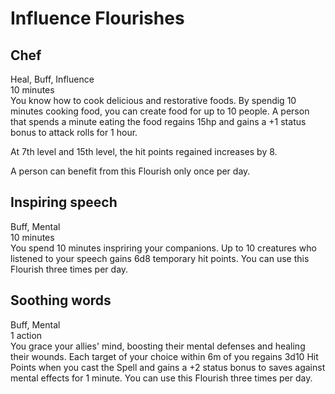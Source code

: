 # Influence Flourishes
## Chef
Heal, Buff, Influence\
10 minutes\
You know how to cook delicious and restorative foods. By spendig 10 minutes cooking food, you can create food for up to 10 people. A person that spends a minute eating the food regains 15hp and gains a +1 status bonus to attack rolls for 1 hour.

At 7th level and 15th level, the hit points regained increases by 8.

A person can benefit from this Flourish only once per day.

## Inspiring speech
Buff, Mental\
10 minutes\
You spend 10 minutes inspriring your companions. Up to 10 creatures who listened to your speech gains 6d8 temporary hit points. You can use this Flourish three times per day.

## Soothing words
Buff, Mental\
1 action\
You grace your allies' mind, boosting their mental defenses and healing their wounds. Each target of your choice within 6m of you regains 3d10 Hit Points when you cast the Spell and gains a +2 status bonus to saves against mental effects for 1 minute. You can use this Flourish three times per day. 